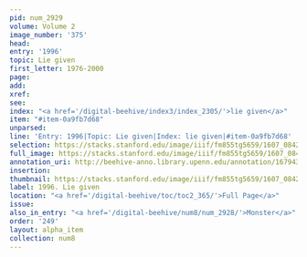 ```yaml
---
pid: num_2929
volume: Volume 2
image_number: '375'
head:
entry: '1996'
topic: Lie given
first_letter: 1976-2000
page:
add:
xref:
see:
index: "<a href='/digital-beehive/index3/index_2305/'>lie given</a>"
item: "#item-0a9fb7d68"
unparsed:
line: 'Entry: 1996|Topic: Lie given|Index: lie given|#item-0a9fb7d68'
selection: https://stacks.stanford.edu/image/iiif/fm855tg5659/1607_0842/352,709,2776,214/full/0/default.jpg
full_image: https://stacks.stanford.edu/image/iiif/fm855tg5659/1607_0842/full/full/0/default.jpg
annotation_uri: http://beehive-anno.library.upenn.edu/annotation/1679432246905
insertion:
thumbnail: https://stacks.stanford.edu/image/iiif/fm855tg5659/1607_0842/352,709,600,180/250,/0/default.jpg
label: 1996. Lie given
location: "<a href='/digital-beehive/toc/toc2_365/'>Full Page</a>"
issue:
also_in_entry: "<a href='/digital-beehive/num8/num_2928/'>Monster</a>"
order: '249'
layout: alpha_item
collection: num8
---
```


